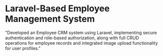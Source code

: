 # Laravel-Based Employee Management System
"Developed an Employee CRM system using Laravel, implementing secure authentication and role-based authorization, along with full CRUD operations for employee records and integrated image upload functionality for user profiles."
